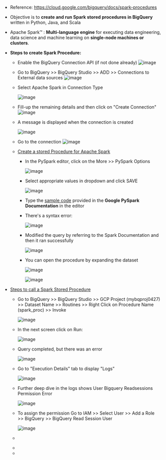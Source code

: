 - Reference: https://cloud.google.com/bigquery/docs/spark-procedures

- Objective is to **create and run Spark stored procedures in BigQuery** written in Python, Java, and Scala
- Apache Spark™ : **Multi-language engine** for executing data engineering, data science and machine learning on **single-node machines or clusters**.

- **Steps to create Spark Procedure:**
  - Enable the BigQuery Connection API (if not done already)
    ![image](https://github.com/Ajit1279/GCP_Learning/assets/81754034/a6143448-e6b8-4c5a-a9ee-5b15f054ab87)

  - Go to BigQuery >> BigQuery Studio >> ADD >> Connections to External data sources
    ![image](https://github.com/Ajit1279/GCP_Learning/assets/81754034/f92c60cb-c798-4a21-b162-6f80698ee111)

  - Select Apache Spark in Connection Type
  
    ![image](https://github.com/Ajit1279/GCP_Learning/assets/81754034/40bc4756-007e-4695-9261-6be41f46e982)

  - Fill-up the remaining details and then click on "Create Connection"
    ![image](https://github.com/Ajit1279/GCP_Learning/assets/81754034/e627a8a3-60c0-4618-a2c2-5d32fc9287e4)

  
  - A message is displayed when the connection is created

    ![image](https://github.com/Ajit1279/GCP_Learning/assets/81754034/7939363f-5e4d-4d37-8bb8-1ae647b71f34)

  - Go to the connection
    ![image](https://github.com/Ajit1279/GCP_Learning/assets/81754034/84347134-7642-4c3c-b59e-86be16f3f78e)

  - [Create a stored Procedure for Apache Spark](https://cloud.google.com/bigquery/docs/spark-procedures)
    - In the PySpark editor, click on the More >> PySpark Options

      ![image](https://github.com/Ajit1279/GCP_Learning/assets/81754034/4de64472-a69b-4738-aaaf-0a5fced8e75c)

      
    - Select appropriate values in dropdown and click SAVE
 
      ![image](https://github.com/Ajit1279/GCP_Learning/assets/81754034/eee58f06-becd-4068-9465-3f9430cb26cf)

    - Type the [sample code](https://github.com/Ajit1279/GCP_Learning/blob/main/20240316_BigDataAnalytics/240420_BigQuery/240519_Console/BQPySpark.py) provided in the **Google PySpark Documentation** in the editor
      
  
    - There's a syntax error:
      
      ![image](https://github.com/Ajit1279/GCP_Learning/assets/81754034/4c4a70c3-07bb-40de-85a6-b8005f6d1b86)


    - Modified the query by referring to the Spark Documentation and then it ran successfully
      
      ![image](https://github.com/Ajit1279/GCP_Learning/assets/81754034/cca0b2f5-317c-4f5a-a24d-41309489f7da)


    - You can open the procedure by expanding the dataset
      
      ![image](https://github.com/Ajit1279/GCP_Learning/assets/81754034/d4b8d4c8-b0da-4e86-be93-e355b6f64bea)

      ![image](https://github.com/Ajit1279/GCP_Learning/assets/81754034/2e1de03d-67c4-4abb-a111-209898734bb7)

      


- [Steps to call a Spark Stored Procedure](https://cloud.google.com/bigquery/docs/spark-procedures#call-spark-procedure)
  - Go to BigQuery >> BigQuery Studio >> GCP Project (mybqproj0427) >> Dataset Name >> Routines >> Right Click on Procedure Name (spark_proc) >> Invoke
    
    ![image](https://github.com/Ajit1279/GCP_Learning/assets/81754034/4c66154f-41d4-47f1-bf8b-767d74782337)

  - In the next screen click on Run:
    
    ![image](https://github.com/Ajit1279/GCP_Learning/assets/81754034/d925edb2-59e7-4707-915e-41c589f6352d)

  - Query completed, but there was an error
    
    ![image](https://github.com/Ajit1279/GCP_Learning/assets/81754034/fa7071ca-792b-438c-9810-ed5f364659b8)

  - Go to "Execution Details" tab to display "Logs"
    
    ![image](https://github.com/Ajit1279/GCP_Learning/assets/81754034/85729bc3-eb1e-402a-9560-5bca6a22bfe0)


  - Further deep dive in the logs shows User Bigquery Readsessions Permission Error
    
    ![image](https://github.com/Ajit1279/GCP_Learning/assets/81754034/fd772e52-2465-4f88-ab32-901b4cdace6d)


  - To assign the permission Go to IAM >> Select User >> Add a Role >> BigQuery >> BigQuery Read Session User
    
    ![image](https://github.com/Ajit1279/GCP_Learning/assets/81754034/9e1f7cdd-6331-4568-b204-ebe61aa6ad29)

  - ```- It failed with the same error again. So assigned the permissions to the Service Account, but no luck!!

  - 
    


  -          
